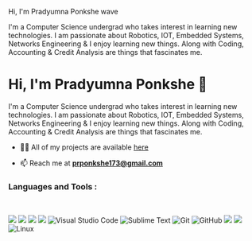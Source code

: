 Hi, I'm Pradyumna Ponkshe wave

I'm a Computer Science undergrad who takes interest in learning new technologies. I am passionate about Robotics, IOT, Embedded Systems, Networks Engineering & I enjoy learning new things. Along with Coding, Accounting & Credit Analysis are things that fascinates me.

<h1 align="left">Hi, I'm Pradyumna Ponkshe 👋</h1> 

<p align="left">
I'm a Computer Science undergrad who takes interest in learning new technologies. I am passionate about Robotics, IOT, Embedded Systems, Networks Engineering & I enjoy learning new things. Along with Coding, Accounting & Credit Analysis are things that fascinates me. </p> 

- 👨‍💻  All of my projects are available [here]((https://github.com/rustyp1?tab=repositories))

- 📫 Reach me at  **prponkshe173@gmail.com** <br/>

<h3 align="left">Languages and Tools :</h3><br/>
<p align="left"> 


<img src="https://img.shields.io/badge/C-00599C?style=for-the-badge&logo=c&logoColor=white"/>
<img src="https://img.shields.io/badge/C%2B%2B-00599C?style=for-the-badge&logo=c%2B%2B&logoColor=white"/>
<img src="https://img.shields.io/badge/rust-%23000000.svg?style=for-the-badge&logo=rust&logoColor=white"/>
<img src="https://img.shields.io/badge/JavaScript-323330?style=for-the-badge&logo=javascript&logoColor=F7DF1E"/>
<img alt="Visual Studio Code" src="https://img.shields.io/badge/VisualStudioCode-0078d7.svg?style=for-the-badge&logo=visual-studio-code&logoColor=white"/>
<img alt="Sublime Text" src="https://img.shields.io/badge/sublime_text-%23575757.svg?style=for-the-badge&logo=sublime-text&logoColor=important"/>
<img alt="Git" src="https://img.shields.io/badge/git-%23F05033.svg?style=for-the-badge&logo=git&logoColor=white"/>
<img alt="GitHub" src="https://img.shields.io/badge/github-%23121011.svg?style=for-the-badge&logo=github&logoColor=white"/>
<img src="https://img.shields.io/badge/Slack-4A154B?style=for-the-badge&logo=slack&logoColor=white"/>
<img src="https://img.shields.io/badge/replit-667881?style=for-the-badge&logo=replit&logoColor=white"/>
<img alt="Linux" src="https://img.shields.io/badge/Linux-FCC624?style=for-the-badge&logo=linux&logoColor=black">
<br />
<br />
  </a>
</div>
